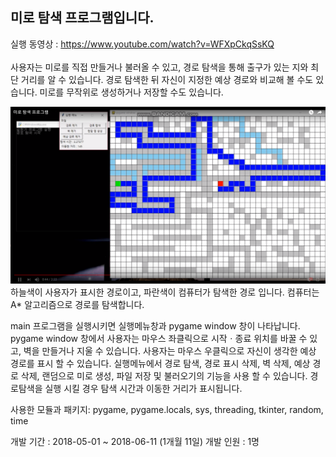 ## 미로 탐색 프로그램입니다.
실행 동영상 : https://www.youtube.com/watch?v=WFXpCkqSsKQ
<br><br>
사용자는 미로를 직접 만들거나 불러올 수 있고, 경로 탐색을 통해 출구가 있는 지와 최단 거리를 알 수 있습니다.
경로 탐색한 뒤 자신이 지정한 예상 경로와 비교해 볼 수도 있습니다. 미로를 무작위로 생성하거나 저장할 수도 있습니다.

![시연 이미지](img1.PNG)
하늘색이 사용자가 표시한 경로이고, 파란색이 컴퓨터가 탐색한 경로 입니다.
컴퓨터는 A* 알고리즘으로 경로를 탐색합니다.

main 프로그램을 실행시키면 실행메뉴창과 pygame window 창이 나타납니다.
pygame window 창에서
사용자는 마우스 좌클릭으로 시작ㆍ종료 위치를 바꿀 수 있고, 벽을 만들거나 지울 수 있습니다.
사용자는 마우스 우클릭으로 자신이 생각한 예상 경로를 표시 할 수 있습니다.
실행메뉴에서
경로 탐색, 경로 표시 삭제, 벽 삭제, 예상 경로 삭제, 랜덤으로 미로 생성, 파일 저장 및 불러오기의 기능을 사용 할 수 있습니다.
경로탐색을 실행 시킬 경우 탐색 시간과 이동한 거리가 표시됩니다.

사용한 모듈과 패키지:
pygame, pygame.locals, sys, threading, tkinter, random, time


개발 기간 : 2018-05-01 ~ 2018-06-11 (1개월 11일)
개발 인원 : 1명
